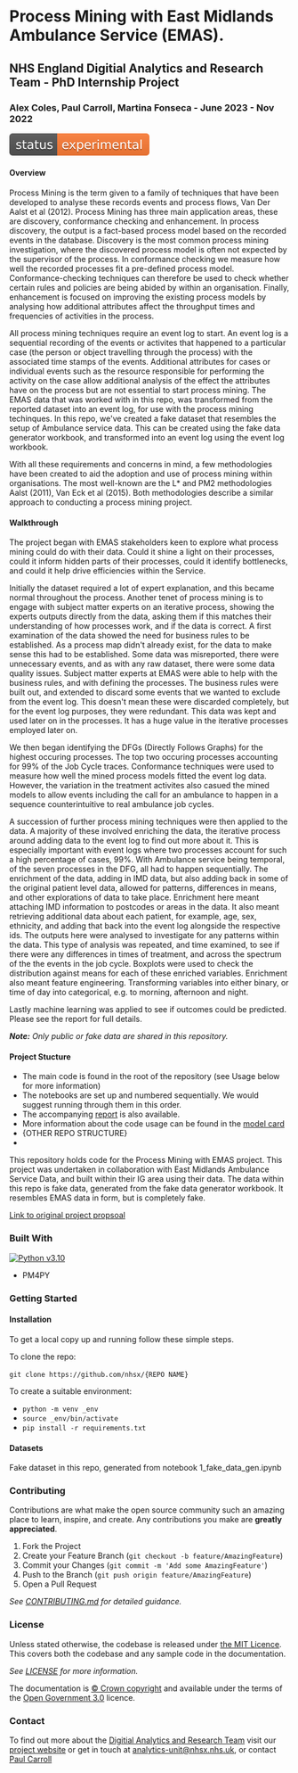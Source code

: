 # Process Mining with East Midlands Ambulance Service (EMAS).
## NHS England Digitial Analytics and Research Team - PhD Internship Project

### Alex Coles, Paul Carroll, Martina Fonseca - June 2023 - Nov 2022

[![status: experimental](https://github.com/GIScience/badges/raw/master/status/experimental.svg)](https://github.com/GIScience/badges#experimental)


#### Overview
Process Mining is the term given to a family of techniques that have been developed to analyse these records events and process flows, Van Der Aalst et al (2012). 
Process Mining has three main application areas, these are discovery, conformance checking and enhancement. In process discovery, the output is a fact-based process model based on the recorded events in the database. Discovery is the most common process mining investigation, where the discovered process model is often not expected by the supervisor of the process. In conformance checking we measure how well the recorded processes fit a pre-defined process model. Conformance-checking techniques can therefore be used to check whether certain rules and policies are being abided by within an organisation. Finally, enhancement is focused on improving the existing process models by analysing how additional attributes affect the throughput times and frequencies of activities in the process. 

All process mining techniques require an event log to start. An event log is a sequential recording of the events or activites that happened to a particular case (the person or object travelling through the process) with the associated time stamps of the events. Additional attributes for cases or individual events such as the resource responsible for performing the activity on the case allow additional analysis of the effect the attributes have on the process but are not essential to start process mining. The EMAS data that was worked with in this repo, was transformed from the reported dataset into an event log, for use with the process mining techinques. In this repo, we've created a fake dataset that resembles the setup of Ambulance service data. This can be created using the fake data generator workbook, and transformed into an event log using the event log workbook. 

With all these requirements and concerns in mind, a few methodologies have been created to aid the adoption and use of process mining within organisations. The most well-known are the L* and PM2 methodologies Aalst (2011), Van Eck et al (2015). Both methodologies describe a similar approach to conducting a process mining project. 


#### Walkthrough 

The project began with EMAS stakeholders keen to explore what process mining could do with their data. 
Could it shine a light on their processes, could it inform hidden parts of their processes, could it identify bottlenecks, and could it help drive efficiencies within the Service. 

Initially the dataset required a lot of expert explanation, and this became normal throughout the process. Another tenet of process mining is to engage with subject matter experts on an iterative process, showing the experts outputs directly from the data, asking them if this matches their understanding of how processes work, and if the data is correct. 
A first examination of the data showed the need for business rules to be established. As a process map didn't already exist, for the data to make sense this had to be established. Some data was misreported, there were unnecessary events, and as with any raw dataset, there were some data quality issues. 
Subject matter experts at EMAS were able to help with the business rules, and with defining the processes. The business rules were built out, and extended to discard some events that we wanted to exclude from the event log. This doesn't mean these were discarded completely, but for the event log purposes, they were redundant. This data was kept and used later on in the processes. It has a huge value in the iterative processes employed later on. 

We then began identifying the DFGs (Directly Follows Graphs) for the highest occuring processes. The top two occuring processes accounting for 99% of the Job Cycle traces. 
Conformance techniques were used to measure how well the mined process models fitted the event log data. However, the variation in the treatment activites also casued the mined models to allow events including the call for an ambulance to happen in a sequence counterintuitive to real ambulance job cycles. 

A succession of further process mining techniques were then applied to the data. A majority of these involved enriching the data, the iterative process around adding data to the event log to find out more about it. This is especially important with event logs where two processes account for such a high percentage of cases, 99%. With Ambulance service being temporal, of the seven processes in the DFG, all had to happen sequentially. The enrichment of the data, adding in IMD data, but also adding back in some of the original patient level data, allowed for patterns, differences in means, and other explorations of data to take place. Enrichment here meant attaching IMD information to postcodes or areas in the data. It also meant retrieving additional data about each patient, for example, age, sex, ethnicity, and adding that back into the event log alongside the respective ids. The outputs here were analysed to investigate for any patterns within the data. This type of analysis was repeated, and time examined, to see if there were any differences in times of treatment, and across the spectrum of the the events in the job cycle. Boxplots were used to check the distribution against means for each of these enriched variables. Enrichment also meant feature engineering. Transforming variables into either binary, or time of day into categorical, e.g. to morning, afternoon and night. 

Lastly machine learning was applied to see if outcomes could be predicted. Please see the report for full details. 

_**Note:** Only public or fake data are shared in this repository._


#### Project Stucture

- The main code is found in the root of the repository (see Usage below for more information)
- The notebooks are set up and numbered sequentially. We would suggest running through them in this order. 
- The accompanying [report](./reports/report.pdf) is also available.
- More information about the code usage can be found in the [model card](./model_card.md)
- {OTHER REPO STRUCTURE}
- 
This repository holds code for the Process Mining with EMAS project. 
This project was undertaken in collaboration with East Midlands Ambulance Service Data, and built within their IG area using their data. 
The data within this repo is fake data, generated from the fake data generator workbook. It resembles EMAS data in form, but is completely fake.

[Link to original project propsoal](https://nhsx.github.io/nhsx-internship-projects/)

### Built With

[![Python v3.10](https://img.shields.io/badge/python-v3.10-blue.svg)](https://www.python.org/downloads/release/python-3100/)
- PM4PY

### Getting Started

#### Installation

To get a local copy up and running follow these simple steps.

To clone the repo:

`git clone https://github.com/nhsx/{REPO NAME}`

To create a suitable environment:
- ```python -m venv _env```
- `source _env/bin/activate`
- `pip install -r requirements.txt`



#### Datasets
Fake dataset in this repo, generated from notebook 1_fake_data_gen.ipynb

### Contributing

Contributions are what make the open source community such an amazing place to learn, inspire, and create. Any contributions you make are **greatly appreciated**.

1. Fork the Project
2. Create your Feature Branch (`git checkout -b feature/AmazingFeature`)
3. Commit your Changes (`git commit -m 'Add some AmazingFeature'`)
4. Push to the Branch (`git push origin feature/AmazingFeature`)
5. Open a Pull Request

_See [CONTRIBUTING.md](./CONTRIBUTING.md) for detailed guidance._

### License

Unless stated otherwise, the codebase is released under [the MIT Licence][mit].
This covers both the codebase and any sample code in the documentation.

_See [LICENSE](./LICENSE) for more information._

The documentation is [© Crown copyright][copyright] and available under the terms
of the [Open Government 3.0][ogl] licence.

[mit]: LICENCE
[copyright]: http://www.nationalarchives.gov.uk/information-management/re-using-public-sector-information/uk-government-licensing-framework/crown-copyright/
[ogl]: http://www.nationalarchives.gov.uk/doc/open-government-licence/version/3/

### Contact

To find out more about the [Digitial Analytics and Research Team](https://www.nhsx.nhs.uk/key-tools-and-info/nhsx-analytics-unit/) visit our [project website](https://nhsx.github.io/AnalyticsUnit/projects.html) or get in touch at [analytics-unit@nhsx.nhs.uk](mailto:analytics-unit@nhsx.nhs.uk), or contact [Paul Carroll](Paul.Carroll9@nhs.net)

<!-- ### Acknowledgements -->

